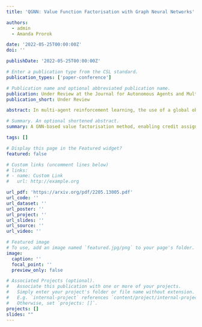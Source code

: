 ```yaml
---
title: 'QGNN: Value Function Factorisation with Graph Neural Networks'

authors:
  - admin
  - Amanda Prorok

date: '2022-05-25T00:00:00Z'
doi: ''

publishDate: '2022-05-25T00:00:00Z'

# Enter a publication type from the CSL standard.
publication_types: ['paper-conference']

# Publication name and optional abbreviated publication name.
publication: Under Review at the Journal for Autonomous Agents and Multi-Agent Systems (JAAMAS)
publication_short: Under Review

abstract: In multi-agent reinforcement learning, the use of a global objective is a powerful tool for incentivising cooperation. Unfortunately, it is not sample-efficient to train individual agents with a global reward, because it does not necessarily correlate with an agent's individual actions. This problem can be solved by factorising the global value function into local value functions. Early work in this domain performed factorisation by conditioning local value functions purely on local information. Recently, it has been shown that providing both local information and an encoding of the global state can promote cooperative behaviour. In this paper we propose QGNN, the first value factorisation method to use a graph neural network (GNN) based model. The multi-layer message passing architecture of QGNN provides more representational complexity than models in prior work, allowing it to produce a more effective factorisation. QGNN also introduces a permutation invariant mixer which is able to match the performance of other methods, even with significantly fewer parameters. We evaluate our method against several baselines, including QMIX-Att, GraphMIX, QMIX, VDN, and hybrid architectures. Our experiments include Starcraft, the standard benchmark for credit assignment; Estimate Game, a custom environment that explicitly models inter-agent dependencies; and Coalition Structure Generation, a foundational problem with real-world applications. The results show that QGNN outperforms state-of-the-art value factorisation baselines consistently.

# Summary. An optional shortened abstract.
summary: A GNN-based value factorisation method, enabling credit assignment on collaborative tasks (*i.e.* tasks with interdependencies between agents).

tags: []

# Display this page in the Featured widget?
featured: false

# Custom links (uncomment lines below)
# links:
# - name: Custom Link
#   url: http://example.org

url_pdf: 'https://arxiv.org/pdf/2205.13005.pdf'
url_code: ''
url_dataset: ''
url_poster: ''
url_project: ''
url_slides: ''
url_source: ''
url_video: ''

# Featured image
# To use, add an image named `featured.jpg/png` to your page's folder.
image:
  caption: ''
  focal_point: ''
  preview_only: false

# Associated Projects (optional).
#   Associate this publication with one or more of your projects.
#   Simply enter your project's folder or file name without extension.
#   E.g. `internal-project` references `content/project/internal-project/index.md`.
#   Otherwise, set `projects: []`.
projects: []
slides: ""
---
```


